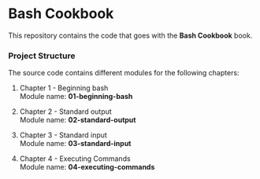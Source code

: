Bash Cookbook
===============================

This repository contains the code that goes with the **Bash Cookbook** book.

### Project Structure

The source code contains different modules for the following chapters:

1. Chapter 1 - Beginning bash  
   Module name: **01-beginning-bash**

2. Chapter 2 - Standard output  
   Module name: **02-standard-output**

3. Chapter 3 - Standard input  
   Module name: **03-standard-input**

4. Chapter 4 - Executing Commands  
   Module name: **04-executing-commands**
